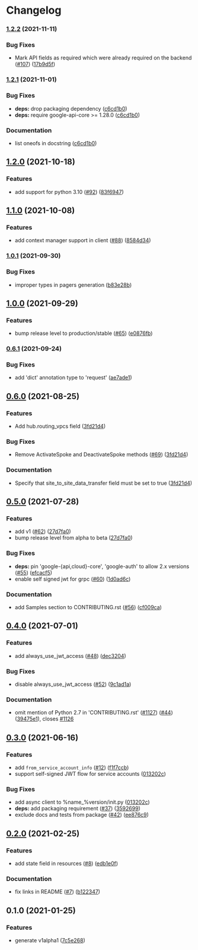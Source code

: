 # Changelog

### [1.2.2](https://www.github.com/googleapis/python-network-connectivity/compare/v1.2.1...v1.2.2) (2021-11-11)


### Bug Fixes

* Mark API fields as required which were already required on the backend ([#107](https://www.github.com/googleapis/python-network-connectivity/issues/107)) ([17b9d5f](https://www.github.com/googleapis/python-network-connectivity/commit/17b9d5fb6f23494b759504ed56ef80e95b960620))

### [1.2.1](https://www.github.com/googleapis/python-network-connectivity/compare/v1.2.0...v1.2.1) (2021-11-01)


### Bug Fixes

* **deps:** drop packaging dependency ([c6cd1b0](https://www.github.com/googleapis/python-network-connectivity/commit/c6cd1b0f58803d8eb13c3d7bf4e60780650f668e))
* **deps:** require google-api-core >= 1.28.0 ([c6cd1b0](https://www.github.com/googleapis/python-network-connectivity/commit/c6cd1b0f58803d8eb13c3d7bf4e60780650f668e))


### Documentation

* list oneofs in docstring ([c6cd1b0](https://www.github.com/googleapis/python-network-connectivity/commit/c6cd1b0f58803d8eb13c3d7bf4e60780650f668e))

## [1.2.0](https://www.github.com/googleapis/python-network-connectivity/compare/v1.1.0...v1.2.0) (2021-10-18)


### Features

* add support for python 3.10 ([#92](https://www.github.com/googleapis/python-network-connectivity/issues/92)) ([83f6947](https://www.github.com/googleapis/python-network-connectivity/commit/83f69478682ba1b82de5b09278b10523f70cd5de))

## [1.1.0](https://www.github.com/googleapis/python-network-connectivity/compare/v1.0.1...v1.1.0) (2021-10-08)


### Features

* add context manager support in client ([#88](https://www.github.com/googleapis/python-network-connectivity/issues/88)) ([8584d34](https://www.github.com/googleapis/python-network-connectivity/commit/8584d343d2c8709e3c467ee709ebc15fbbcbb970))

### [1.0.1](https://www.github.com/googleapis/python-network-connectivity/compare/v1.0.0...v1.0.1) (2021-09-30)


### Bug Fixes

* improper types in pagers generation ([b83e28b](https://www.github.com/googleapis/python-network-connectivity/commit/b83e28b9c810c3bb4b1e2a7a88aff72f6b8afe36))

## [1.0.0](https://www.github.com/googleapis/python-network-connectivity/compare/v0.6.1...v1.0.0) (2021-09-29)


### Features

* bump release level to production/stable ([#65](https://www.github.com/googleapis/python-network-connectivity/issues/65)) ([e0876fb](https://www.github.com/googleapis/python-network-connectivity/commit/e0876fb2bcb03393a36c9ad1a65d5ca447259019))

### [0.6.1](https://www.github.com/googleapis/python-network-connectivity/compare/v0.6.0...v0.6.1) (2021-09-24)


### Bug Fixes

* add 'dict' annotation type to 'request' ([ae7ade1](https://www.github.com/googleapis/python-network-connectivity/commit/ae7ade17d232d016130b386e30812ab7c320f046))

## [0.6.0](https://www.github.com/googleapis/python-network-connectivity/compare/v0.5.0...v0.6.0) (2021-08-25)


### Features

* Add hub.routing_vpcs field ([3fd21d4](https://www.github.com/googleapis/python-network-connectivity/commit/3fd21d487df645e7b0ac1efc6a32c8b19ac5fb19))


### Bug Fixes

* Remove ActivateSpoke and DeactivateSpoke methods ([#69](https://www.github.com/googleapis/python-network-connectivity/issues/69)) ([3fd21d4](https://www.github.com/googleapis/python-network-connectivity/commit/3fd21d487df645e7b0ac1efc6a32c8b19ac5fb19))


### Documentation

* Specify that site_to_site_data_transfer field must be set to true ([3fd21d4](https://www.github.com/googleapis/python-network-connectivity/commit/3fd21d487df645e7b0ac1efc6a32c8b19ac5fb19))

## [0.5.0](https://www.github.com/googleapis/python-network-connectivity/compare/v0.4.0...v0.5.0) (2021-07-28)


### Features

* add v1 ([#62](https://www.github.com/googleapis/python-network-connectivity/issues/62)) ([27d7fa0](https://www.github.com/googleapis/python-network-connectivity/commit/27d7fa0892bfea2c35b3c336c1dc054a8c0925d9))
* bump release level from alpha to beta ([27d7fa0](https://www.github.com/googleapis/python-network-connectivity/commit/27d7fa0892bfea2c35b3c336c1dc054a8c0925d9))


### Bug Fixes

* **deps:** pin 'google-{api,cloud}-core', 'google-auth' to allow 2.x versions ([#55](https://www.github.com/googleapis/python-network-connectivity/issues/55)) ([efcacf5](https://www.github.com/googleapis/python-network-connectivity/commit/efcacf507d9e03d0357326e581a72447891aa84d))
* enable self signed jwt for grpc ([#60](https://www.github.com/googleapis/python-network-connectivity/issues/60)) ([1d0ad6c](https://www.github.com/googleapis/python-network-connectivity/commit/1d0ad6ccd9539e8411bab9343dd982ce09ad48b5))


### Documentation

* add Samples section to CONTRIBUTING.rst ([#56](https://www.github.com/googleapis/python-network-connectivity/issues/56)) ([cf009ca](https://www.github.com/googleapis/python-network-connectivity/commit/cf009ca34d1bc2dce0deaa59eef7dc8b9a65a3e4))


## [0.4.0](https://www.github.com/googleapis/python-network-connectivity/compare/v0.3.0...v0.4.0) (2021-07-01)


### Features

* add always_use_jwt_access ([#48](https://www.github.com/googleapis/python-network-connectivity/issues/48)) ([dec3204](https://www.github.com/googleapis/python-network-connectivity/commit/dec3204223da36ff8c01ea2266c086ff459bce4d))


### Bug Fixes

* disable always_use_jwt_access ([#52](https://www.github.com/googleapis/python-network-connectivity/issues/52)) ([9c1ad1a](https://www.github.com/googleapis/python-network-connectivity/commit/9c1ad1aff188e97d4fdeaee812b670ba2f34df65))


### Documentation

* omit mention of Python 2.7 in 'CONTRIBUTING.rst' ([#1127](https://www.github.com/googleapis/python-network-connectivity/issues/1127)) ([#44](https://www.github.com/googleapis/python-network-connectivity/issues/44)) ([39475e1](https://www.github.com/googleapis/python-network-connectivity/commit/39475e101d8baaa235f20d7a52efc176f5e7de9e)), closes [#1126](https://www.github.com/googleapis/python-network-connectivity/issues/1126)

## [0.3.0](https://www.github.com/googleapis/python-network-connectivity/compare/v0.2.0...v0.3.0) (2021-06-16)


### Features

* add `from_service_account_info` ([#12](https://www.github.com/googleapis/python-network-connectivity/issues/12)) ([f1f7ccb](https://www.github.com/googleapis/python-network-connectivity/commit/f1f7ccb4dde88718462361db2f0ff72ff8fbbf0d))
* support self-signed JWT flow for service accounts ([013202c](https://www.github.com/googleapis/python-network-connectivity/commit/013202c7af491384b01f7f8a070d755ea277e4ae))


### Bug Fixes

* add async client to %name_%version/init.py ([013202c](https://www.github.com/googleapis/python-network-connectivity/commit/013202c7af491384b01f7f8a070d755ea277e4ae))
* **deps:** add packaging requirement ([#37](https://www.github.com/googleapis/python-network-connectivity/issues/37)) ([3592699](https://www.github.com/googleapis/python-network-connectivity/commit/359269920e4d11e00af6c7830161b2220b476b55))
* exclude docs and tests from package ([#42](https://www.github.com/googleapis/python-network-connectivity/issues/42)) ([ee876c9](https://www.github.com/googleapis/python-network-connectivity/commit/ee876c91794a5b5f23dd2ce2bd9434f62c18a33d))

## [0.2.0](https://www.github.com/googleapis/python-network-connectivity/compare/v0.1.0...v0.2.0) (2021-02-25)


### Features

* add state field in resources ([#8](https://www.github.com/googleapis/python-network-connectivity/issues/8)) ([edb1e0f](https://www.github.com/googleapis/python-network-connectivity/commit/edb1e0f97addce1cd9e575c32d2b96e6d05f6857))


### Documentation

* fix links in README ([#7](https://www.github.com/googleapis/python-network-connectivity/issues/7)) ([b122347](https://www.github.com/googleapis/python-network-connectivity/commit/b1223470c3d34df025b65e119e6836f6bc49cd05))

## 0.1.0 (2021-01-25)


### Features

* generate v1alpha1 ([7c5e268](https://www.github.com/googleapis/python-network-connectivity/commit/7c5e2683ff1774acf4a16bc928706709c0c70f91))
